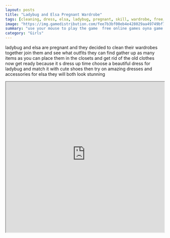 ```yaml
---
layout: posts
title: "Ladybug and Elsa Pregnant Wardrobe"
tags: [cleaning, dress, elsa, ladybug, pregnant, skill, wardrobe, free, online, games, oyna, game, free, games, play, play, games]
image: "https://img.gamedistribution.com/fee7b3bf00eb4e428029aa49749bf721.jpg"
summary: "use your mouse to play the game  free online games oyna game free games play play games"
category: "Girls"
---
```


ladybug and elsa are pregnant and they decided to clean their wardrobes together join them and see what outfits they can find gather up as many items as you can place them in the closets and get rid of the old clothes now get ready because it s dress up time choose a beautiful dress for ladybug and match it with cute shoes then try on amazing dresses and accessories for elsa they will both look stunning

<iframe width="100%" height="480px;" src="https://flash.gamedistribution.com?game=fee7b3bf00eb4e428029aa49749bf721"></iframe>